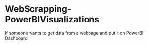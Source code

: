 # WebScrapping-PowerBIVisualizations
If someone wants to get data from a webpage and put it on PowerBI Dashboard
